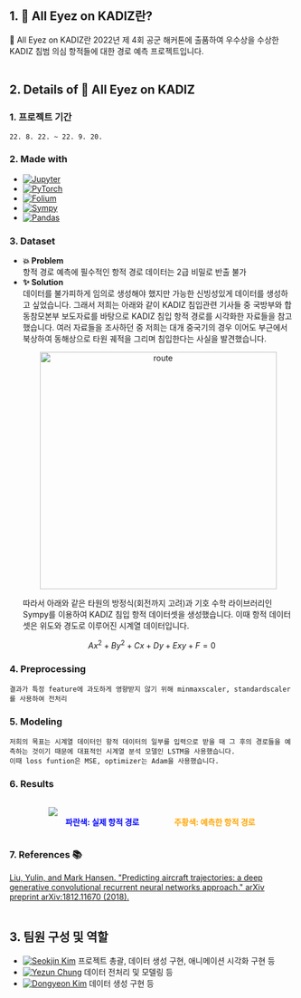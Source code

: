 ## 1. 👀 All Eyez on KADIZ란?

👀 All Eyez on KADIZ란 2022년 제 4회 공군 해커톤에 출품하여 우수상을 수상한 KADIZ 침범 의심 항적들에 대한 경로 예측 프로젝트입니다.
</br>
</br>

## 2. Details of 👀 All Eyez on KADIZ

### 1. 프로젝트 기간
    22. 8. 22. ~ 22. 9. 20.
### 2. Made with
 * [![Jupyter](https://img.shields.io/badge/jupyter-gray?style=for-the-badge&logo=Jupyter)](https://jupyter.org/)
 * [![PyTorch](https://img.shields.io/badge/PyTorch-%23EE4C2C.svg?style=for-the-badge&logo=PyTorch&logoColor=white)](https://pytorch.org/)
 * [![Folium](https://img.shields.io/badge/Folium-brightgreen?style=for-the-badge&logo=folium&logoColor=white)](http://python-visualization.github.io/folium/)
 * [![Sympy](https://img.shields.io/badge/sympy-%230C55A5.svg?style=for-the-badge&logo=sympy&logoColor=white)](https://www.sympy.org/en/index.html)
 * [![Pandas](https://img.shields.io/badge/pandas-%23150458.svg?style=for-the-badge&logo=pandas&logoColor=white)](https://pandas.pydata.org/docs/index.html)
 ### 3. Dataset 
 * **💥 Problem**</br>
    항적 경로 예측에 필수적인 항적 경로 데이터는 2급 비밀로 반출 불가
 * **✨ Solution**</br>
    데이터를 불가피하게 임의로 생성해야 했지만 가능한 신빙성있게 데이터를 생성하고 싶었습니다.
    그래서 저희는 아래와 같이 KADIZ 침입관련 기사들 중 국방부와 합동참모본부 보도자료를 바탕으로 KADIZ 침입 항적 경로를 시각화한 자료들을 참고했습니다.
    여러 자료들을 조사하던 중 저희는 대개 중국기의 경우 이어도 부근에서 북상하여 동해상으로 타원 궤적을 그리며 침입한다는 사실을 발견했습니다.
    <p align="center">
        <img width="419" alt="route" src="https://user-images.githubusercontent.com/42788336/197400385-ed5f8d0a-b746-4e7c-a0b6-54b27f72700e.png">
    </p>
    따라서 아래와 같은 타원의 방정식(회전까지 고려)과 기호 수학 라이브러리인 Sympy를 이용하여 KADIZ 침입 항적 데이터셋을 생성했습니다. 이때 항적 데이터셋은 위도와 경도로 이루어진 시계열 데이터입니다.
```math
Ax^2+By^2+Cx+Dy+Exy+F = 0
```
 ### 4. Preprocessing
    결과가 특정 feature에 과도하게 영향받지 않기 위해 minmaxscaler, standardscaler를 사용하여 전처리

 ### 5. Modeling
    저희의 목표는 시계열 데이터인 항적 데이터의 일부를 입력으로 받을 때 그 후의 경로들을 예측하는 것이기 때문에 대표적인 시계열 분석 모델인 LSTM을 사용했습니다.
    이때 loss funtion은 MSE, optimizer는 Adam을 사용했습니다.

 ### 6. Results
<div style="display:flex; justify-content:center; align-items:center;">
    <figure>
        <img src="https://user-images.githubusercontent.com/42788336/197400292-a61a6b9f-103a-464c-b6c1-2a62a221bea3.gif"/>
        <figcaption>
            <span style="color:blue; font-weight:bold; margin-left:30px; margin-right:20px;">파란색: 실제 항적 경로</span>
            &nbsp;
            <span style="color:orange; font-weight:bold;
            margin-left:30px"> 주황색: 예측한 항적 경로</span>
        </figcaption>
    </figure>
</div>

 ### 7. References 📚
 [Liu, Yulin, and Mark Hansen. "Predicting aircraft trajectories: a deep generative convolutional recurrent neural networks approach." arXiv preprint arXiv:1812.11670 (2018).](https://arxiv.org/abs/1812.11670)
</br>
</br>

## 3. 팀원 구성 및 역할

* [![Seokjin Kim](https://img.shields.io/badge/-%F0%9F%91%A8%F0%9F%8F%BB%E2%80%8D%F0%9F%92%BB%20Seokjin%20Kim-blue)](https://github.com/SukJinKim)
    프로젝트 총괄, 데이터 생성 구현, 애니메이션 시각화 구현 등
* [![Yezun Chung](https://img.shields.io/badge/-%F0%9F%91%A8%F0%9F%8F%BB%E2%80%8D%F0%9F%92%BB%20Yezun%20Chung-brightgreen)](https://github.com/Chungyezun)
    데이터 전처리 및 모델링 등
* [![Dongyeon Kim](https://img.shields.io/badge/-%F0%9F%91%A8%F0%9F%8F%BB%E2%80%8D%F0%9F%92%BB%20Dongyeon%20Kim-orange)](https://github.com/dongyeon22)
    데이터 생성 구현 등
